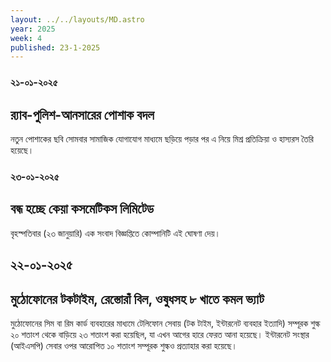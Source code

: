 ```yaml
---
layout: ../../layouts/MD.astro
year: 2025
week: 4
published: 23-1-2025
---
```

### ২১-০১-২০২৫ 
## র‍্যাব-পুলিশ-আনসারের পোশাক বদল
নতুন পোশাকের ছবি সোমবার সামাজিক যোগাযোগ মাধ্যমে ছড়িয়ে পড়ার পর এ নিয়ে মিশ্র প্রতিক্রিয়া ও হাস্যরস তৈরি হয়েছে।
### ২৩-০১-২০২৫
## বন্ধ হচ্ছে কেয়া কসমেটিকস লিমিটেড
বৃহস্পতিবার (২৩ জানুয়ারি) এক সংবাদ বিজ্ঞপ্তিতে কোম্পানিটি এই ঘোষণা দেয়।
## ২২-০১-২০২৫
## মুঠোফোনের টকটাইম, রেস্তোরাঁ বিল, ওষুধসহ ৮ খাতে কমল ভ্যাট
মুঠোফোনের সিম বা রিম কার্ড ব্যবহারের মাধ্যমে টেলিফোন সেবায় (টক টাইম, ইন্টারনেট ব্যবহার ইত্যাদি) সম্পূরক শুল্ক ২০ শতাংশ থেকে বাড়িয়ে ২৩ শতাংশ করা হয়েছিল, যা এখন আগের হারে ফেরত আনা হয়েছে। ইন্টারনেট সংস্থার (আইএসপি) সেবার ওপর আরোপিত ১০ শতাংশ সম্পূরক শুল্কও প্রত্যাহার করা হয়েছে।

